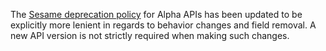 The [Sesame deprecation policy](https://projectsesame.io/resources/deprecation-policy/) for Alpha APIs has been updated to be explicitly more lenient in regards to behavior changes and field removal.
A new API version is not strictly required when making such changes.
